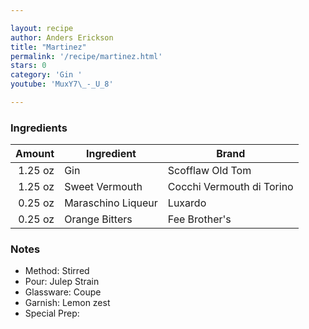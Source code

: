 ```yaml
---

layout: recipe
author: Anders Erickson
title: "Martinez"
permalink: '/recipe/martinez.html'
stars: 0
category: 'Gin '
youtube: 'MuxY7\_-_U_8'

---
```


### Ingredients

| Amount  | Ingredient               | Brand              |
| ------: | ------------------ | ------------------------- |
| 1.25 oz | Gin                | Scofflaw Old Tom          |
| 1.25 oz | Sweet Vermouth     | Cocchi Vermouth di Torino |
| 0.25 oz | Maraschino Liqueur | Luxardo                   |
| 0.25 oz | Orange Bitters     | Fee Brother's             |

### Notes

- Method: Stirred
- Pour: Julep Strain
- Glassware: Coupe
- Garnish: Lemon zest
- Special Prep:

